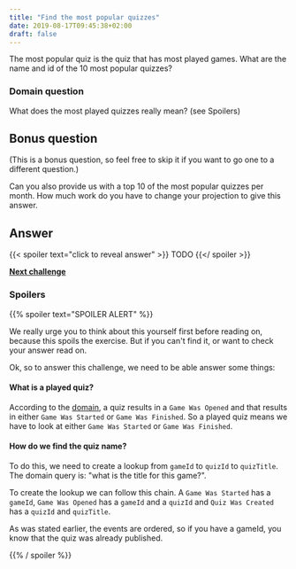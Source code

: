 ```yaml
---
title: "Find the most popular quizzes"
date: 2019-08-17T09:45:38+02:00
draft: false
---
```


The most popular quiz is the quiz that has most played games. What are the name and id of the 10 most popular quizzes?

### Domain question

What does the most played quizzes really mean? (see Spoilers)

## Bonus question

(This is a bonus question, so feel free to skip it if you want to go one to a different question.)

Can you also provide us with a top 10 of the most popular quizzes per month.
How much work do you have to change your projection to give this answer.

## Answer

{{< spoiler text="click to reveal answer" >}}
TODO
{{</ spoiler >}}


**[Next challenge](/challenge/find_inactive_players)**

### Spoilers

{{% spoiler text="SPOILER ALERT" %}}

We really urge you to think about this yourself first before reading on, because this spoils the exercise.
But if you can't find it, or want to check your answer read on.

Ok, so to answer this challenge, we need to be able answer some things:

#### What is a played quiz?

According to the [domain](/doc/domain), a quiz results in a `Game Was Opened` and that results in either `Game Was Started` or `Game Was Finished`.
So a played quiz means we have to look at either `Game Was Started` or `Game Was Finished`.

#### How do we find the quiz name?

To do this, we need to create a lookup from `gameId` to `quizId` to `quizTitle`. The domain query is: "what is the title for this game?".

To create the lookup we can follow this chain.  A `Game Was Started` has a `gameId`, `Game Was Opened` has a `gameId` and a `quizId` and `Quiz Was Created` has a `quizId` and `quizTitle`.

As was stated earlier, the events are ordered, so if you have a gameId, you know that the quiz was already published.

{{% / spoiler %}}
